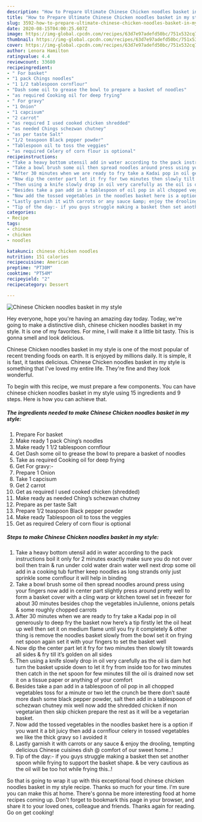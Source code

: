 ```yaml
---
description: "How to Prepare Ultimate Chinese Chicken noodles basket in my style"
title: "How to Prepare Ultimate Chinese Chicken noodles basket in my style"
slug: 3592-how-to-prepare-ultimate-chinese-chicken-noodles-basket-in-my-style
date: 2020-08-15T04:00:25.607Z
image: https://img-global.cpcdn.com/recipes/63d7e97adefd50bc/751x532cq70/chinese-chicken-noodles-basket-in-my-style-recipe-main-photo.jpg
thumbnail: https://img-global.cpcdn.com/recipes/63d7e97adefd50bc/751x532cq70/chinese-chicken-noodles-basket-in-my-style-recipe-main-photo.jpg
cover: https://img-global.cpcdn.com/recipes/63d7e97adefd50bc/751x532cq70/chinese-chicken-noodles-basket-in-my-style-recipe-main-photo.jpg
author: Lenora Hamilton
ratingvalue: 4.4
reviewcount: 33680
recipeingredient:
- " For basket"
- "1 pack Chings noodles"
- "1 1/2 tablespoon cornflour"
- "Dash some oil to grease the bowl to prepare a basket of noodles"
- "as required Cooking oil for deep frying"
- " For gravy"
- "1 Onion"
- "1 capcisum"
- "2 carrot"
- "as required I used cooked chicken shredded"
- "as needed Chings schezwan chutney"
- "as per taste Salt"
- "1/2 teaspoon Black pepper powder"
- "Tablespoon oil to toss the veggies"
- "as required Celery of corn flour is optional"
recipeinstructions:
- "Take a heavy bottom utensil add in water according to the pack instructions boil it only for 2 minutes exactly make sure you do not over boil then train &amp; run under cold water drain water well next drop some oil add in a cooking tub further keep noodles as long strands only just sprinkle some cornflour it will help in binding"
- "Take a bowl brush some oil then spread noodles around press using your fingers now add in center part slightly press around pretty well to form a basket cover with a cling warp or kitchen towel set in freezer for about 30 minutes besides chop the vegetables inJulienne, onions petals &amp; some roughly chopped carrots"
- "After 30 minutes when we are ready to fry take a Kadai pop in oil generously to deep fry the basket now here’s a tip firstly let the oil heat up well then set it on medium flame until you fry it completely &amp; other thing is remove the noodles basket slowly from the bowl set it on frying net spoon again set it with your fingers to set the basket well"
- "Now dip the center part let it fry for two minutes then slowly tilt towards all sides &amp; fry till it’s golden on all sides"
- "Then using a knife slowly drop in oil very carefully as the oil is dam hot turn the basket upside down to let it fry from inside too for two minutes then catch in the net spoon for few minutes till the oil is drained now set it on a tissue paper or anything of your comfort"
- "Besides take a pan add in a tablespoon of oil pop in all chopped vegetables toss for a minute or two let the crunch be there don’t sauté more dash some black pepper powder, salt then add in a tablespoon of schezwan chutney mix well now add the shredded chicken if non vegetarian then skip chicken prepare the rest as it will be a vegetarian basket."
- "Now add the tossed vegetables in the noodles basket here is a option if you want it a bit juicy then add a cornflour celery in tossed vegetables we like the thick gravy so I avoided it"
- "Lastly garnish it with carrots or any sauce &amp; enjoy the drooling, tempting delicious Chinese cuisines dish @ comfort of our sweet home..!"
- "Tip of the day:- if you guys struggle making a basket then set another spoon while frying to support the basket shape. &amp; be very cautious as the oil will be too hot while frying this..!"
categories:
- Recipe
tags:
- chinese
- chicken
- noodles

katakunci: chinese chicken noodles 
nutrition: 151 calories
recipecuisine: American
preptime: "PT30M"
cooktime: "PT54M"
recipeyield: "2"
recipecategory: Dessert

---
```



![Chinese Chicken noodles basket in my style](https://img-global.cpcdn.com/recipes/63d7e97adefd50bc/751x532cq70/chinese-chicken-noodles-basket-in-my-style-recipe-main-photo.jpg)

Hey everyone, hope you're having an amazing day today. Today, we're going to make a distinctive dish, chinese chicken noodles basket in my style. It is one of my favorites. For mine, I will make it a little bit tasty. This is gonna smell and look delicious.

Chinese Chicken noodles basket in my style is one of the most popular of recent trending foods on earth. It is enjoyed by millions daily. It is simple, it is fast, it tastes delicious. Chinese Chicken noodles basket in my style is something that I've loved my entire life. They're fine and they look wonderful.




To begin with this recipe, we must prepare a few components. You can have chinese chicken noodles basket in my style using 15 ingredients and 9 steps. Here is how you can achieve that.

<!--inarticleads1-->

##### The ingredients needed to make Chinese Chicken noodles basket in my style:

1. Prepare  For basket
1. Make ready 1 pack Ching’s noodles
1. Make ready 1 1/2 tablespoon cornflour
1. Get Dash some oil to grease the bowl to prepare a basket of noodles
1. Take as required Cooking oil for deep frying
1. Get  For gravy:-
1. Prepare 1 Onion
1. Take 1 capcisum
1. Get 2 carrot
1. Get as required I used cooked chicken (shredded)
1. Make ready as needed Ching’s schezwan chutney
1. Prepare as per taste Salt
1. Prepare 1/2 teaspoon Black pepper powder
1. Make ready Tablespoon oil to toss the veggies
1. Get as required Celery of corn flour is optional




<!--inarticleads2-->

##### Steps to make Chinese Chicken noodles basket in my style:

1. Take a heavy bottom utensil add in water according to the pack instructions boil it only for 2 minutes exactly make sure you do not over boil then train &amp; run under cold water drain water well next drop some oil add in a cooking tub further keep noodles as long strands only just sprinkle some cornflour it will help in binding
1. Take a bowl brush some oil then spread noodles around press using your fingers now add in center part slightly press around pretty well to form a basket cover with a cling warp or kitchen towel set in freezer for about 30 minutes besides chop the vegetables inJulienne, onions petals &amp; some roughly chopped carrots
1. After 30 minutes when we are ready to fry take a Kadai pop in oil generously to deep fry the basket now here’s a tip firstly let the oil heat up well then set it on medium flame until you fry it completely &amp; other thing is remove the noodles basket slowly from the bowl set it on frying net spoon again set it with your fingers to set the basket well
1. Now dip the center part let it fry for two minutes then slowly tilt towards all sides &amp; fry till it’s golden on all sides
1. Then using a knife slowly drop in oil very carefully as the oil is dam hot turn the basket upside down to let it fry from inside too for two minutes then catch in the net spoon for few minutes till the oil is drained now set it on a tissue paper or anything of your comfort
1. Besides take a pan add in a tablespoon of oil pop in all chopped vegetables toss for a minute or two let the crunch be there don’t sauté more dash some black pepper powder, salt then add in a tablespoon of schezwan chutney mix well now add the shredded chicken if non vegetarian then skip chicken prepare the rest as it will be a vegetarian basket.
1. Now add the tossed vegetables in the noodles basket here is a option if you want it a bit juicy then add a cornflour celery in tossed vegetables we like the thick gravy so I avoided it
1. Lastly garnish it with carrots or any sauce &amp; enjoy the drooling, tempting delicious Chinese cuisines dish @ comfort of our sweet home..!
1. Tip of the day:- if you guys struggle making a basket then set another spoon while frying to support the basket shape. &amp; be very cautious as the oil will be too hot while frying this..!




So that is going to wrap it up with this exceptional food chinese chicken noodles basket in my style recipe. Thanks so much for your time. I'm sure you can make this at home. There's gonna be more interesting food at home recipes coming up. Don't forget to bookmark this page in your browser, and share it to your loved ones, colleague and friends. Thanks again for reading. Go on get cooking!
